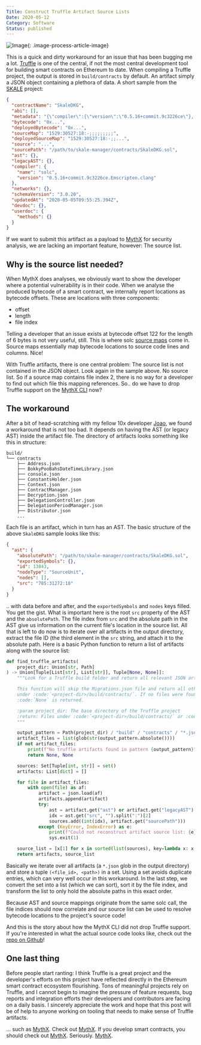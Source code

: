```yaml
---
Title: Construct Truffle Artifact Source Lists
Date: 2020-05-12
Category: Software
Status: published
---
```


![Image]({attach}photo-of-truffles-on-the-plate-783153.jpg){: .image-process-article-image}

This is a quick and dirty workaround for an issue that has been bugging me a lot. [Truffle](https://github.com/trufflesuite/truffle/) is one of the central, if not the most central development tool for building smart contracts on Ethereum to date. When compiling a Truffle project, the output is stored in `build/contracts` by default. An artifact simply a JSON object containing a plethora of data. A short sample from the [SKALE](https://github.com/skalenetwork/skale-manager) project:

```json
{
  "contractName": "SkaleDKG",
  "abi": [],
  "metadata": "{\"compiler\":{\"version\":\"0.5.16+commit.9c3226ce\"},...}",
  "bytecode": "0x...",
  "deployedBytecode": "0x...",
  "sourceMap": "1529:30527:18:-;;;;;;;;;",
  "deployedSourceMap": "1529:30527:18:-;;...",
  "source": "...",
  "sourcePath": "/path/to/skale-manager/contracts/SkaleDKG.sol",
  "ast": {},
  "legacyAST": {},
  "compiler": {
    "name": "solc",
    "version": "0.5.16+commit.9c3226ce.Emscripten.clang"
  },
  "networks": {},
  "schemaVersion": "3.0.20",
  "updatedAt": "2020-05-05T09:55:25.394Z",
  "devdoc": {},
  "userdoc": {
    "methods": {}
  }
}
```

If we want to submit this artifact as a payload to [MythX](https://mythx.io/) for security analysis, we are lacking an important feature, however: The source list.

## Why is the source list needed?

When MythX does analyses, we obviously want to show the developer where a potential vulnerability is in their code. When we analyse the produced bytecode of a smart contract, we internally report locations as bytecode offsets. These are locations with three components:

- offset
- length
- file index

Telling a developer that an issue exists at bytecode offset 122 for the length of 6 bytes is not very useful, still. This is where solc [source maps](https://solidity.readthedocs.io/en/v0.6.7/internals/source_mappings.html) come in. Source maps essentially map bytecode locations to source code lines and columns. Nice!

With Truffle artifacts, there is one central problem: The source list is not contained in the JSON object. Look again in the sample above. No source list. So if a source map contains file index 2, there is no way for a developer to find out which file this mapping references. So.. do we have to drop Truffle support on the [MythX CLI](https://github.com/dmuhs/mythx-cli) now?

## The workaround

After a bit of head-scratching with my fellow 10x developer [Joao](https://twitter.com/itsjoaosantos), we found a workaround that is not too bad. It depends on having the AST (or legacy AST) inside the artifact file. The directory of artifacts looks something like this in structure:

```
build/
└── contracts
    ├── Address.json
    ├── BokkyPooBahsDateTimeLibrary.json
    ├── console.json
    ├── ConstantsHolder.json
    ├── Context.json
    ├── ContractManager.json
    ├── Decryption.json
    ├── DelegationController.json
    ├── DelegationPeriodManager.json
    ├── Distributor.json
    ...
```

Each file is an artifact, which in turn has an AST. The basic structure of the above `SkaleDKG` sample looks like this:

```json
{
  "ast": {
    "absolutePath": "/path/to/skale-manager/contracts/SkaleDKG.sol",
    "exportedSymbols": {},
    "id": 13843,
    "nodeType": "SourceUnit",
    "nodes": [],
    "src": "785:31272:18"
  }
}
```

.. with data before and after, and the `exportedSymbols` and `nodes` keys filled. You get the gist. What is important here is the root `src` property of the AST and the `absolutePath`. The file index from `src` and the absolute path in the AST give us information on the current file's location in the source list. All that is left to do now is to iterate over all artifacts in the output directory, extract the file ID (the third element in the `src` string, and attach it to the absolute path. Here is a basic Python function to return a list of artifacts along with the source list:

```python
def find_truffle_artifacts(
    project_dir: Union[str, Path]
) -> Union[Tuple[List[str], List[str]], Tuple[None, None]]:
    """Look for a Truffle build folder and return all relevant JSON artifacts.

    This function will skip the Migrations.json file and return all other files
    under :code:`<project-dir>/build/contracts/`. If no files were found,
    :code:`None` is returned.

    :param project_dir: The base directory of the Truffle project
    :return: Files under :code:`<project-dir>/build/contracts/` or :code:`None`
    """

    output_pattern = Path(project_dir) / "build" / "contracts" / "*.json"
    artifact_files = list(glob(str(output_pattern.absolute())))
    if not artifact_files:
        print(f"No truffle artifacts found in pattern {output_pattern}")
        return None, None

    sources: Set[Tuple[int, str]] = set()
    artifacts: List[dict] = []

    for file in artifact_files:
        with open(file) as af:
            artifact = json.load(af)
            artifacts.append(artifact)
            try:
                ast = artifact.get("ast") or artifact.get("legacyAST")
                idx = ast.get("src", "").split(":")[2]
                sources.add((int(idx), artifact.get("sourcePath")))
            except (KeyError, IndexError) as e:
                print(f"Could not reconstruct artifact source list: {e}")
                sys.exit(1)

    source_list = [x[1] for x in sorted(list(sources), key=lambda x: x[0])]
    return artifacts, source_list
```

Basically we iterate over all artifacts (a `*.json` glob in the output directory) and store a tuple `(<file_id>, <path>)` in a set. Using a set avoids duplicate entries, which can very well occur in this workaround. In the last step, we convert the set into a list (which we can sort), sort it by the file index, and transform the list to only hold the absolute paths in this exact order.

Because AST and source mappings originate from the same solc call, the file indices should now correlate and our source list can be used to resolve bytecode locations to the project's source code!

And this is the story about how the MythX CLI did not drop Truffle support. If you're interested in what the actual source code looks like, check out the [repo on Github](https://github.com/dmuhs/mythx-cli)!

## One last thing

Before people start ranting: I think Truffle is a great project and the developer's efforts on this project have reflected directly in the Ethereum smart contract ecosystem flourishing. Tons of meaningful projects rely on Truffle, and I cannot begin to imagine the pressure of feature requests, bug reports and integration efforts their developers and contributors are facing on a daily basis. I sincerely appreciate the work and hope that this post will be of help to anyone working on tooling that needs to make sense of Truffle artifacts.

... such as [MythX](https://mythx.io/). Check out [MythX](https://mythx.io/). If you develop smart contracts, you should
check out [MythX](https://mythx.io/). Seriously. [MythX](https://mythx.io/).
